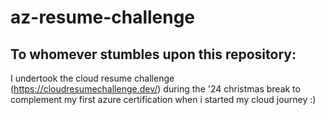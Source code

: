 # az-resume-challenge

## To whomever stumbles upon this repository:
I undertook the cloud resume challenge (https://cloudresumechallenge.dev/) during the '24 christmas break to complement my first azure certification when i started my cloud journey :)

